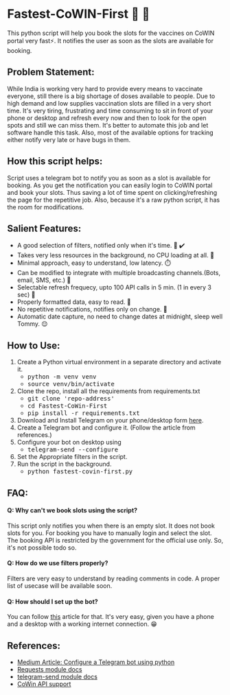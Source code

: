 # Fastest-CoWIN-First :syringe: :rocket:
This python script will help you book the slots for the vaccines on CoWIN portal very fast:zap:. It notifies the user as soon as the slots are available for booking.

## Problem Statement:
While India is working very hard to provide every means to vaccinate everyone, still there is a big shortage of doses available to people. Due to high demand and low supplies vaccination slots are filled in a very short time. It's very tiring, frustrating and time consuming to sit in front of your phone or desktop and refresh every now and then to look for the open spots and still we can miss them. It's better to automate this job and let software handle this task. Also, most of the available options for tracking either notify very late or have bugs in them.

## How this script helps:
Script uses a telegram bot to notify you as soon as a slot is available for booking. As you get the notification you can easily login to CoWIN portal and book your slots. Thus saving a lot of time spent on clicking/refreshing the page for the repetitive job. Also, because it's a raw python script, it has the room for modifications.


## Salient Features:
- A good selection of filters, notified only when it's time. :vibration_mode: :heavy_check_mark:
- Takes very less resources in the background, no CPU loading at all. :battery:
- Minimal approach, easy to understand, low latency. :stopwatch:
- Can be modified to integrate with multiple broadcasting channels.(Bots, email, SMS, etc.) :speech_balloon:
- Selectable refresh frequecy, upto 100 API calls in 5 min. (1 in every 3 sec) :repeat:
- Properly formatted data, easy to read. :page_with_curl:
- No repetitive notifications, notifies only on change. :calling:
- Automatic date capture, no need to change dates at midnight, sleep well Tommy. :relieved:


## How to Use:

1. Create a Python virtual environment in a separate directory and activate it.
	* <kbd>python -m venv venv</kbd>
	* <kbd>source venv/bin/activate</kbd>
2. Clone the repo, install all the requirements from requirements.txt
	* <kbd>git clone 'repo-address'</kbd>
	* <kbd>cd Fastest-CoWin-First</kbd> 
	* <kbd>pip install -r requirements.txt</kbd>
3. Download and Install Telegram on your phone/desktop form [here](https://telegram.org/).
4. Create a Telegram bot and configure it. (Follow the article from references.)
5. Configure your bot on desktop using 
	* <kbd>telegram-send --configure</kbd>
6. Set the Appropriate filters in the script.
7. Run the script in the background.
	* <kbd>python fastest-covin-first.py</kbd>


## FAQ:

#### Q: Why can't we book slots using the script?
This script only notifies you when there is an empty slot. It does not book slots for you. For booking you have to manually login and select the slot. The booking API is restricted by the government for the official use only. So, it's not possible todo so.

#### Q: How do we use filters properly?
Filters are very easy to understand by reading comments in code. A proper list of usecase will be available soon.

#### Q: How should I set up the bot?
You can follow [this](https://medium.com/@robertbracco1/how-to-write-a-telegram-bot-to-send-messages-with-python-bcdf45d0a580) article for that. It's very easy, given you have a phone and a desktop with a working internet connection. :grin:

## References:

- [Medium Article: Configure a Telegram bot using python](https://medium.com/@robertbracco1/how-to-write-a-telegram-bot-to-send-messages-with-python-bcdf45d0a580)
- [Requests module docs](https://pypi.org/project/requests/)
- [telegram-send module docs](https://pypi.org/project/telegram-send/)
- [CoWin API support](https://apisetu.gov.in/public/marketplace/api/cowin)
